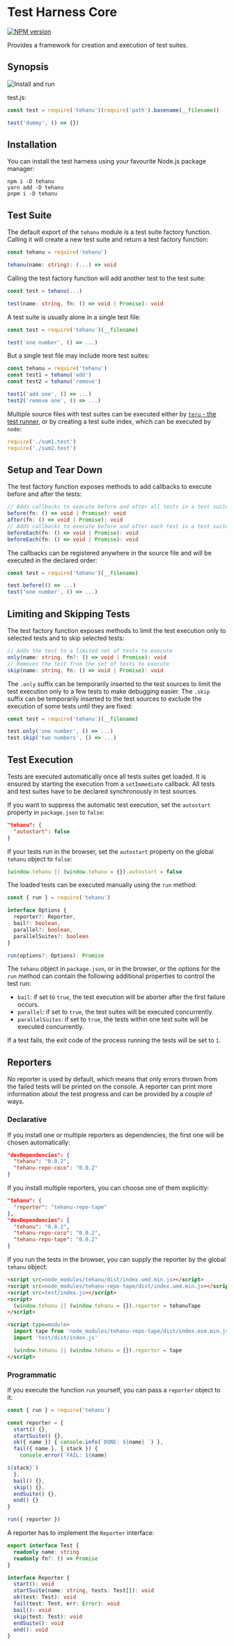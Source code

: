 # Test Harness Core

[![NPM version](https://badge.fury.io/js/tehanu.png)](http://badge.fury.io/js/tehanu)

Provides a framework for creation and execution of test suites.

## Synopsis

![Install and run](./install-run.png)

test.js:

```js
const test = require('tehanu')(require('path').basename(__filename))

test('dummy', () => {})
```

## Installation

You can install the test harness using your favourite Node.js package manager:

```
npm i -D tehanu
yarn add -D tehanu
pnpm i -D tehanu
```

## Test Suite

The default export of the `tehanu` module is a test suite factory function. Calling it will create a new test suite and return a test factory function:

```ts
const tehanu = require('tehanu')

tehanu(name: string): (...) => void
```

Calling the test factory function will add another test to the test suite:

```ts
const test = tehanu(...)

test(name: string, fn: () => void | Promise): void
```

A test suite is usually alone in a single test file: 

```js
const test = require('tehanu')(__filename)

test('one number', () => ...)
```

But a single test file may include more test suites:

```js
const tehanu = require('tehanu')
const test1 = tehanu('add')
const test2 = tehanu('remove')

test1('add one', () => ...)
test2('remove one', () => ...)
```

Multiple source files with test suites can be executed either by [`teru` - the test runner](#../teru#readme), or by creating a test suite index, which can be executed by `node`:

```js
require('./sum1.test')
require('./sum2.test')
```

## Setup and Tear Down

The test factory function exposes methods to add callbacks to execute before and after the tests:

```ts
// Adds callbacks to execute before and after all tests in a test suite
before(fn: () => void | Promise): void
after(fn: () => void | Promise): void
// Adds callbacks to execute before and after each test in a test suite
beforeEach(fn: () => void | Promise): void
beforeEach(fn: () => void | Promise): void
```

The callbacks can be registered anywhere in the source file and will be executed in the declared order:

```js
const test = require('tehanu')(__filename)

test.before(() => ...)
test('one number', () => ...)
```

## Limiting and Skipping Tests

The test factory function exposes methods to limit the test execution only to selected tests and to skip selected tests:

```ts
// Adds the test to a limited set of tests to execute
only(name: string, fn?: () => void | Promise): void
// Removes the test from the set of tests to execute
skip(name: string, fn: () => void | Promise): void
```

The `.only` suffix can be temporarily inserted to the test sources to limit the test execution only to a few tests to make debugging easier. The `.skip` suffix can be temporarily inserted to the test sources to exclude the execution of some tests until they are fixed:

```js
const test = require('tehanu')(__filename)

test.only('one number', () => ...)
test.skip('two numbers', () => ...)
```

## Test Execution

Tests are executed automatically once all tests suites get loaded. It is ensured by starting the execution from a `setImmediate` callback. All tests and test suites have to be declared synchronously in test sources.

If you want to suppress the automatic test execution, set the `autostart` property in `package.json` to `false`:

```json
"tehanu": {
  "autostart": false
}
```

If your tests run in the browser, set the `autostart` property on the global `tehanu` object to `false`:

```js
(window.tehanu || (window.tehanu = {}).autostart = false
```

The loaded tests can be executed manually using the `run` method:

```ts
const { run } = require('tehanu')

interface Options {
  reporter?: Reporter,
  bail?: boolean,
  parallel?: boolean,
  parallelSuites?: boolean
}

run(options?: Options): Promise
```

The `tehanu` object in `package.json`, or in the browser, or the options for the `run` method can contain the following additional properties to control the test run:

* `bail`: if set to `true`, the test execution will be aborter after the first failure occurs.
* `parallel`: if set to `true`, the test suites will be executed concurrently.
* `parallelSuites`: if set to `true`, the tests within one test suite will be executed concurrently.

If a test fails, the exit code of the process running the tests will be set to `1`.

## Reporters

No reporter is used by default, which means that only errors thrown from the failed tests will be printed on the console. A reporter can print more information about the test progress and can be provided by a couple of ways.

### Declarative

If you install one or multiple reporters as dependencies, the first one will be chosen automatically:

```json
"devDependencies": {
  "tehanu": "0.0.2",
  "tehanu-repo-coco": "0.0.2"
}
```

If you install multiple reporters, you can choose one of them explicitly:

```json
"tehanu": {
  "reporter": "tehanu-repo-tape"
},
"devDependencies": {
  "tehanu": "0.0.2",
  "tehanu-repo-coco": "0.0.2",
  "tehanu-repo-tape": "0.0.2"
}
```

If you run the tests in the browser, you can supply the reporter by the global `tehanu` object:

```html
<script src=node_modules/tehanu/dist/index.umd.min.js></script>
<script src=node_modules/tehanu-repo-tape/dist/index.umd.min.js></script>
<script src=test/index.js></script>
<script>
  (window.tehanu || (window.tehanu = {}).reporter = tehanuTape
</script>
```

```html
<script type=module>
  import tape from 'node_modules/tehanu-repo-tape/dist/index.esm.min.js'
  import 'test/dist/index.js'

  (window.tehanu || (window.tehanu = {}).reporter = tape
</script>
```

### Programmatic

If you execute the function `run` yourself, you can pass a `reporter` object to it:

```ts
const { run } = require('tehanu')

const reporter = {
  start() {},
  startSuite() {},
  ok({ name }) { console.info(`DONE: ${name} `) },
  fail({ name }, { stack }) {
    console.error(`FAIL: ${name}

${stack}`)
  },
  bail() {},
  skip() {},
  endSuite() {},
  end() {}
}

run({ reporter })
```

A reporter has to implement the `Reporter` interface:

```ts
export interface Test {
  readonly name: string
  readonly fn?: () => Promise
}

interface Reporter {
  start(): void
  startSuite(name: string, tests: Test[]): void
  ok(test: Test): void
  fail(test: Test, err: Error): void
  bail(): void
  skip(test: Test): void
  endSuite(): void
  end(): void
}
```
